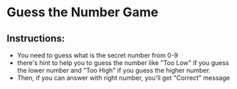 # Guess the Number Game
## Instructions:
- You need to guess what is the secret number from 0-9
- there's hint to help you to guess the number like "Too Low" if you guess the lower number and "Too High" if you guess the higher number.
- Then, if you can answer with right number, you'll get "Correct" message
